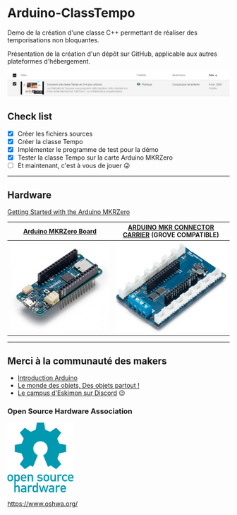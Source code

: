 # Arduino-ClassTempo

Demo de la création d'une classe C++ permettant de réaliser des temporisations non bloquantes.

Présentation de la création d'un dépôt sur GitHub, applicable aux autres plateformes d'hébergement.

[![Concevoir une classe Tempo en C++ pour Arduino](Images/video_youtube.png)](https://youtu.be/j0A_Jgt_WgA)

## Check list

- [x] Créer les fichiers sources
- [x] Créer la classe Tempo
- [x] Implémenter le programme de test pour la démo
- [x] Tester la classe Tempo sur la carte Arduino MKRZero
- [ ] Et maintenant, c'est à vous de jouer :stuck_out_tongue_winking_eye:

---

## Hardware

[Getting Started with the Arduino MKRZero](https://www.arduino.cc/en/Guide/ArduinoMKRZero)

|     [Arduino MKRZero Board](URL_MKRZero)     | [ARDUINO MKR CONNECTOR CARRIER](URL_MKR_CONNECTOR) (GROVE COMPATIBLE) |
| :------------------------------------------: | :-------------------------------------------------------------------: |
| ![MKRZero](Images/arduino_mkrzero_board.png) |  ![MKR CONNECTOR CARRIER](Images/arduino_mkr_connector_carrier.png)   |

[URL_MKRZero]: https://www.arduino.cc/en/Main/ArduinoBoardMKRZero
[URL_MKR_CONNECTOR]: https://store.arduino.cc/arduino-mkr-connector-carrier

---

## Merci à la communauté des makers

* [Introduction Arduino](https://github.com/b2renger/Introduction_Arduino)
* [Le monde des objets, Des objets partout !](https://www.locoduino.org/spip.php?article87)
* [Le campus d'Eskimon sur Discord](https://eskimon.fr/) :wink:

### Open Source Hardware Association

<!-- ![oshw-logo](oshw-logo-200-px.png) -->
<a href="https://www.oshwa.org/open-source-hardware-logo/"><img src="Images/oshw-logo-200-px.png" width="150"></a>

https://www.oshwa.org/
